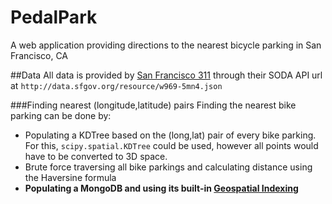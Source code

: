 # PedalPark

A web application providing directions to the nearest bicycle parking in San Francisco, CA

##Data
All data is provided by [San Francisco 311][1] through their SODA API url at `http://data.sfgov.org/resource/w969-5mn4.json`

###Finding nearest (longitude,latitude) pairs
Finding the nearest bike parking can be done by:

 - Populating a KDTree based on the (long,lat) pair of every bike parking. For this, `scipy.spatial.KDTree` could be used, however all points would have to be converted to 3D space.
 - Brute force traversing all bike parkings and calculating distance using the Haversine formula
 - **Populating a MongoDB and using its built-in [Geospatial Indexing][2]**

  [1]: https://data.sfgov.org/Transportation/Bicycle-Parking-Public-/w969-5mn4
  [2]: http://docs.mongodb.org/manual/applications/geospatial-indexes/